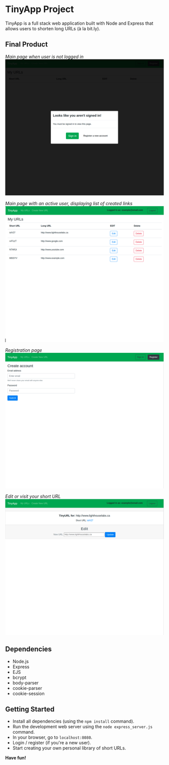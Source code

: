 # TinyApp Project

TinyApp is a full stack web application built with Node and Express that allows users to shorten long URLs (à la bit.ly).


## Final Product

*Main page when user is not logged in*
!["Main page when user is not logged in"](https://raw.githubusercontent.com/tungtung233/tinyapp/master/docs/urls-page-no-user.png)  

*Main page with an active user, displaying list of created links*
!["Main page with an active user, displaying list of created links"](https://raw.githubusercontent.com/tungtung233/tinyapp/master/docs/urls-page-user.png)  

*Registration page*
!["Registration page"](https://raw.githubusercontent.com/tungtung233/tinyapp/master/docs/registration-page.png)  

*Edit or visit your short URL*
!["Edit or visit your short URL"](https://raw.githubusercontent.com/tungtung233/tinyapp/master/docs/url-display-page.png)  

## Dependencies

- Node.js
- Express
- EJS
- bcrypt
- body-parser
- cookie-parser
- cookie-session

## Getting Started

- Install all dependencies (using the `npm install` command).
- Run the development web server using the `node express_server.js` command.
- In your browser, go to `localhost:8080`.
- Login / register (if you're a new user).
- Start creating your own personal library of short URLs.  

**Have fun!**